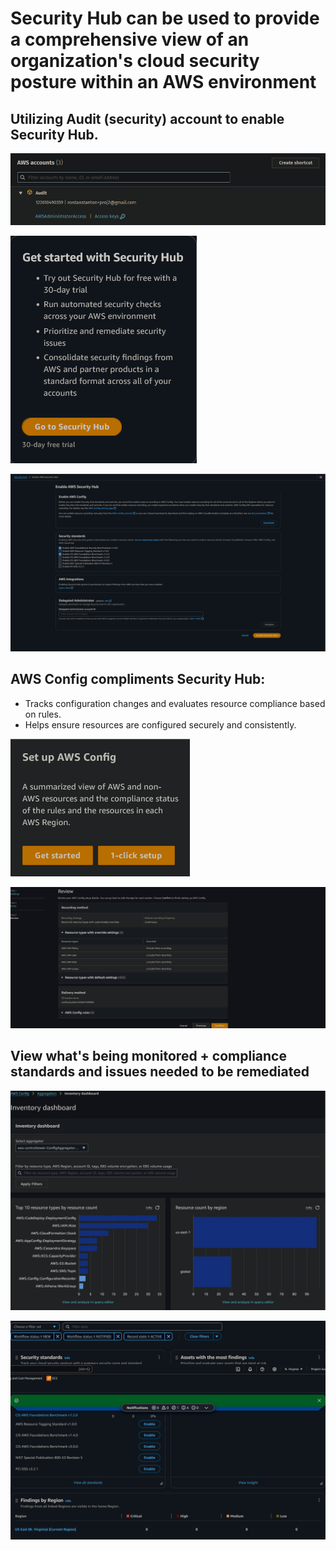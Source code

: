 # Security Hub can be used to provide a comprehensive view of an organization's cloud security posture within an AWS environment

## Utilizing Audit (security) account to enable Security Hub.

![alt text](<2024-11-25 18.14.10 d-9067dd9ac2.awsapps.com 25656c67e73f.png>)

![alt text](<Screenshot 2024-11-25 at 18-11-28 Security Hub us-east-1.png>) 

![alt text](<Screenshot 2024-11-25 at 18-12-03 Security Hub us-east-1.png>) 

## AWS Config compliments Security Hub:
- Tracks configuration changes and evaluates resource compliance based on rules.
- Helps ensure resources are configured securely and consistently. 


![alt text](<Screenshot 2024-11-25 at 18-14-59 AWS Config us-east-1.png>) 

![alt text](<Screenshot 2024-11-25 at 18-15-14 Set up AWS Config AWS Config us-east-1.png>)

## View what's being monitored + compliance standards and issues needed to be remediated

![alt text](<Screenshot 2024-11-25 at 18-19-58 AWS Config us-east-1.png>) 

![alt text](<Screenshot 2024-11-25 at 18-21-08 Dashboard Security Hub us-east-1.png>)
